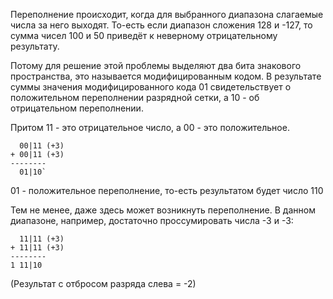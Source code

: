 Переполнение происходит, когда для выбранного диапазона слагаемые числа за него выходят.
То-есть если диапазон сложения 128 и -127, то сумма чисел 100 и 50 приведёт к неверному отрицательному результату.

Потому для решение этой проблемы выделяют два бита знакового пространства, это называется модифицированным кодом.
В результате суммы значения модифицированного кода 01 свидетельствует о положительном переполнении разрядной сетки, а 10 - об отрицательном переполнении.

Притом 11 - это отрицательное число, а 00 - это положительное.

```
  00|11 (+3)
+ 00|11 (+3)
--------
  01|10`
````

01 - положительное переполнение, то-есть результатом будет число 110

Тем не менее, даже здесь может возникнуть переполнение. В данном диапазоне, например, достаточно проссумировать числа -3 и -3:

```
  11|11 (+3)
+ 11|11 (+3)
--------
1 11|10
````
(Результат с отбросом разряда слева = -2)